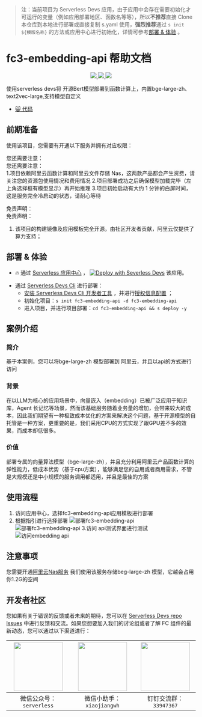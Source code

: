
> 注：当前项目为 Serverless Devs 应用，由于应用中会存在需要初始化才可运行的变量（例如应用部署地区、函数名等等），所以**不推荐**直接 Clone 本仓库到本地进行部署或直接复制 s.yaml 使用，**强烈推荐**通过 `s init ${模版名称}` 的方法或应用中心进行初始化，详情可参考[部署 & 体验](#部署--体验) 。

# fc3-embedding-api 帮助文档
<p align="center" class="flex justify-center">
    <a href="https://www.serverless-devs.com" class="ml-1">
    <img src="http://editor.devsapp.cn/icon?package=fc3-embedding-api&type=packageType">
  </a>
  <a href="http://www.devsapp.cn/details.html?name=fc3-embedding-api" class="ml-1">
    <img src="http://editor.devsapp.cn/icon?package=fc3-embedding-api&type=packageVersion">
  </a>
  <a href="http://www.devsapp.cn/details.html?name=fc3-embedding-api" class="ml-1">
    <img src="http://editor.devsapp.cn/icon?package=fc3-embedding-api&type=packageDownload">
  </a>
</p>

<description>

使用serverless devs将  开源Bert模型部署到函数计算上，内置bge-large-zh、text2vec-large,支持模型自定义

</description>

<codeUrl>

- [:smiley_cat: 代码](https://github.com/devsapp/fc-embedding-api)

</codeUrl>
<preview>



</preview>


## 前期准备

使用该项目，您需要有开通以下服务并拥有对应权限：

<service>
</service>

<remark>

您还需要注意：   
您还需要注意：  
1.项目依赖阿里云函数计算和阿里云文件存储 Nas，这两款产品都会产生资费，请关注您的资源包使用情况和费用情况 2.项目部署成功之后确保模型加载完毕（左上角选择框有模型显示）再开始推理 3.项目初始启动有大约 1 分钟的白屏时间，这是服务完全冷启动的状态，请耐心等待

</remark>

<disclaimers>

免责声明：   
免责声明：

1. 该项目的构建镜像及应用模板完全开源，由社区开发者贡献，阿里云仅提供了算力支持；

</disclaimers>

## 部署 & 体验

<appcenter>
   
- :fire: 通过 [Serverless 应用中心](https://fcnext.console.aliyun.com/applications/create?template=fc3-embedding-api) ，
  [![Deploy with Severless Devs](https://img.alicdn.com/imgextra/i1/O1CN01w5RFbX1v45s8TIXPz_!!6000000006118-55-tps-95-28.svg)](https://fcnext.console.aliyun.com/applications/create?template=fc3-embedding-api) 该应用。
   
</appcenter>
<deploy>
    
- 通过 [Serverless Devs Cli](https://www.serverless-devs.com/serverless-devs/install) 进行部署：
  - [安装 Serverless Devs Cli 开发者工具](https://www.serverless-devs.com/serverless-devs/install) ，并进行[授权信息配置](https://docs.serverless-devs.com/fc/config) ；
  - 初始化项目：`s init fc3-embedding-api -d fc3-embedding-api`
  - 进入项目，并进行项目部署：`cd fc3-embedding-api && s deploy -y`
   
</deploy>

## 案例介绍

<appdetail id="flushContent">

### 简介
基于本案例，您可以将bge-large-zh 模型部署到 阿里云，并且以api的方式进行访问
### 背景
在以LLM为核心的应用场景中，向量嵌入（embedding）已被广泛应用于知识库，Agent 长记忆等场景，然而该基础服务随着业务量的增加，会带来较大的成本，因此我们期望有一种极致成本优化的方案来解决这个问题，基于开源模型的自托管是一种方案，更重要的是，我们采用CPU的方式实现了跟GPU差不多的效果，而成本却低很多。
### 价值
部署专属的向量算法模型（bge-large-zh），并且充分利用阿里云产品函数计算的弹性能力，低成本优势（基于cpu方案），能够满足您的自用或者商用需求，不管是大规模还是中小规模的服务调用都适用，并且是最佳的方案

</appdetail>

## 使用流程

<usedetail id="flushContent">

1. 访问应用中心，选择fc3-embedding-api应用模板进行部署
2. 根据指引进行选择部署
![部署fc3-embedding-api](https://img.alicdn.com/imgextra/i4/O1CN01HCp6Dj1HU7wnozj8e_!!6000000000760-0-tps-3376-1794.jpg)
![部署fc3-embedding-api](https://img.alicdn.com/imgextra/i1/O1CN0114TIuB2A2vI3KPgUj_!!6000000008146-0-tps-3488-1702.jpg)
3.访问 api测试界面进行测试
![访问embedding api](https://img.alicdn.com/imgextra/i4/O1CN01TkDGPr1aynAI9OEe9_!!6000000003399-0-tps-3048-1782.jpg)

</usedetail>

## 注意事项

<matters id="flushContent">

您需要开通[阿里云Nas服务](https://www.aliyun.com/product/nas?spm=5176.21213303.J_XmGx2FZCDAeIy2ZCWL7sW.54.23ef2f3dYF14Mj&scm=20140722.S_product@@%E4%BA%91%E4%BA%A7%E5%93%81@@105381._.ID_product@@%E4%BA%91%E4%BA%A7%E5%93%81@@105381-RL_nas-LOC_topbar~UND~product-OR_ser-V_3-P0_0)
我们使用该服务存储beg-large-zh 模型，它越会占用你1.2G的空间

</matters>


<devgroup>


## 开发者社区

您如果有关于错误的反馈或者未来的期待，您可以在 [Serverless Devs repo Issues](https://github.com/serverless-devs/serverless-devs/issues) 中进行反馈和交流。如果您想要加入我们的讨论组或者了解 FC 组件的最新动态，您可以通过以下渠道进行：

<p align="center">  

| <img src="https://serverless-article-picture.oss-cn-hangzhou.aliyuncs.com/1635407298906_20211028074819117230.png" width="130px" > | <img src="https://serverless-article-picture.oss-cn-hangzhou.aliyuncs.com/1635407044136_20211028074404326599.png" width="130px" > | <img src="https://serverless-article-picture.oss-cn-hangzhou.aliyuncs.com/1635407252200_20211028074732517533.png" width="130px" > |
| --------------------------------------------------------------------------------------------------------------------------------- | --------------------------------------------------------------------------------------------------------------------------------- | --------------------------------------------------------------------------------------------------------------------------------- |
| <center>微信公众号：`serverless`</center>                                                                                         | <center>微信小助手：`xiaojiangwh`</center>                                                                                        | <center>钉钉交流群：`33947367`</center>                                                                                           |
</p>
</devgroup>
